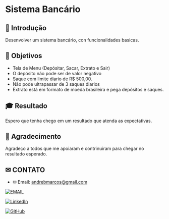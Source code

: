 
# Sistema Bancário

## 📗 Introdução

Desenvolver um sistema bancário, con funcionalidades basicas.

## 📌 Objetivos

- Tela de Menu (Depósitar, Sacar, Extrato e Sair)
- O depósito não pode ser de valor negativo
- Saque com limite diario de R$ 500,00.
- Não pode ultrapassar de 3 saques diarios
- Extrato está em formato de moeda brasileira e pega depósitos e saques.

## 🎓 Resultado

Espero que tenha chego em um resultado que atenda as expectativas.

## 🎉 Agradecimento
Agradeço a todos que me apoiaram e contrinuiram para chegar no resultado esperado.


## ✉ CONTATO

- ✉ Email: [andrebmarcos@gmail.com](andrebmarcos@gmail.com)

[![EMAIL](https://img.shields.io/badge/EMAIL-00b51c?style=for-the-badge&logo=&logoColor=white)](andrebmarcos@gmail.com)

[![LinkedIn](https://img.shields.io/badge/LinkedIn-0077B5?style=for-the-badge&logo=linkedin&logoColor=white)](https://www.linkedin.com/in/andrebmarcos/)

[![GitHub](https://img.shields.io/badge/GitHub-100000?style=for-the-badge&logo=github&logoColor=white)](https://github.com/andrebmarcos)

